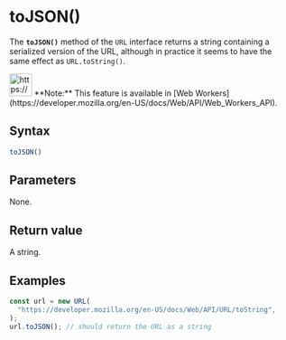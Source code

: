# toJSON()

The **`toJSON()`** method of the `URL` interface returns a string containing a serialized version of the URL, although in practice it seems to have the same effect as `URL.toString()`.

<aside>
<img src="https://www.notion.so/icons/new-alert_yellow.svg" alt="https://www.notion.so/icons/new-alert_yellow.svg" width="40px" /> **Note:** This feature is available in [Web Workers](https://developer.mozilla.org/en-US/docs/Web/API/Web_Workers_API).

</aside>

## Syntax

```jsx
toJSON()
```

## Parameters

None.

## Return value

A string.

## Examples

```jsx
const url = new URL(
  "https://developer.mozilla.org/en-US/docs/Web/API/URL/toString",
);
url.toJSON(); // should return the URL as a string
```